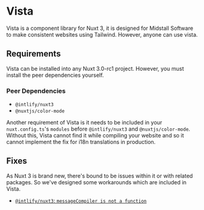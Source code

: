 # Vista

Vista is a component library for Nuxt 3, it is designed for Midstall Software to make consistent websites using Tailwind. However, anyone can use vista.

## Requirements

Vista can be installed into any Nuxt 3.0-rc1 project. However, you must install the peer dependencies yourself.

### Peer Dependencies

- `@intlify/nuxt3`
- `@nuxtjs/color-mode`

Another requirement of Vista is it needs to be included in your `nuxt.config.ts`'s `modules` before `@intlify/nuxt3` and `@nuxtjs/color-mode`.
Without this, Vista cannot find it while compiling your website and so it cannot implement the fix for i18n translations in production.

## Fixes

As Nuxt 3 is brand new, there's bound to be issues within it or with related packages.
So we've designed some workarounds which are included in Vista.

- [`@intlify/nuxt3`: `messageCompiler is not a function`](https://github.com/intlify/nuxt3/issues/39)
